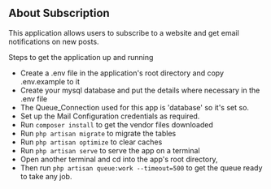 ## About Subscription

This application allows users to subscribe to a website and get email notifications on new posts.

Steps to get the application up and running

-   Create a .env file in the application's root directory and copy .env.example to it
-   Create your mysql database and put the details where necessary in the .env file
-   The Queue_Connection used for this app is 'database' so it's set so.
-   Set up the Mail Configuration credentials as required.
-   Run `composer install` to get the vendor files downloaded
-   Run `php artisan migrate` to migrate the tables
-   Run `php artisan optimize` to clear caches
-   Run `php artisan serve` to serve the app on a terminal
-   Open another terminal and cd into the app's root directory,
-   Then run `php artisan queue:work --timeout=500` to get the queue ready to take any job.
